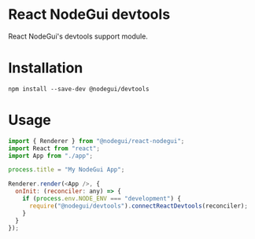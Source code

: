 # React NodeGui devtools

React NodeGui's devtools support module.

# Installation

```
npm install --save-dev @nodegui/devtools
```

# Usage

```js
import { Renderer } from "@nodegui/react-nodegui";
import React from "react";
import App from "./app";

process.title = "My NodeGui App";

Renderer.render(<App />, {
  onInit: (reconciler: any) => {
    if (process.env.NODE_ENV === "development") {
      require("@nodegui/devtools").connectReactDevtools(reconciler);
    }
  }
});
```
